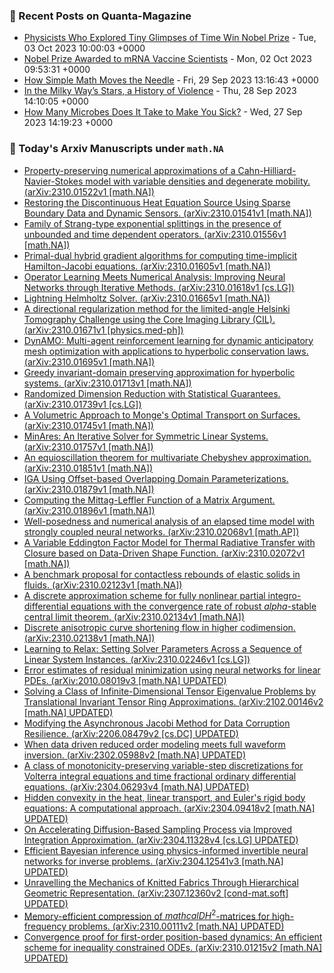 ### 📝 Recent Posts on Quanta-Magazine
<!-- quanta starts -->
* <a href="https://www.quantamagazine.org/physicists-who-explored-tiny-glimpses-of-time-win-nobel-prize-20231003/">Physicists Who Explored Tiny Glimpses of Time Win Nobel Prize</a> - Tue, 03 Oct 2023 10:00:03 +0000
* <a href="https://www.quantamagazine.org/covid-19-mrna-vaccines-win-nobel-prize-for-medicine-2023-20231002/">Nobel Prize Awarded to mRNA Vaccine Scientists</a> - Mon, 02 Oct 2023 09:53:31 +0000
* <a href="https://www.quantamagazine.org/how-simple-math-moves-the-needle-20230929/">How Simple Math Moves the Needle</a> - Fri, 29 Sep 2023 13:16:43 +0000
* <a href="https://www.quantamagazine.org/in-the-milky-ways-stars-a-history-of-violence-20230928/">In the Milky Way’s Stars, a History of Violence</a> - Thu, 28 Sep 2023 14:10:05 +0000
* <a href="https://www.quantamagazine.org/how-many-microbes-does-it-take-to-make-you-sick-20230927/">How Many Microbes Does It Take to Make You Sick?</a> - Wed, 27 Sep 2023 14:19:23 +0000
<!-- quanta ends -->
### 📝 Today's Arxiv Manuscripts under ``math.NA``
<!-- arxiv-math-na starts -->
* <a href="http://arxiv.org/abs/2310.01522">Property-preserving numerical approximations of a Cahn-Hilliard-Navier-Stokes model with variable densities and degenerate mobility. (arXiv:2310.01522v1 [math.NA])</a>
* <a href="http://arxiv.org/abs/2310.01541">Restoring the Discontinuous Heat Equation Source Using Sparse Boundary Data and Dynamic Sensors. (arXiv:2310.01541v1 [math.NA])</a>
* <a href="http://arxiv.org/abs/2310.01556">Family of Strang-type exponential splittings in the presence of unbounded and time dependent operators. (arXiv:2310.01556v1 [math.NA])</a>
* <a href="http://arxiv.org/abs/2310.01605">Primal-dual hybrid gradient algorithms for computing time-implicit Hamilton-Jacobi equations. (arXiv:2310.01605v1 [math.NA])</a>
* <a href="http://arxiv.org/abs/2310.01618">Operator Learning Meets Numerical Analysis: Improving Neural Networks through Iterative Methods. (arXiv:2310.01618v1 [cs.LG])</a>
* <a href="http://arxiv.org/abs/2310.01665">Lightning Helmholtz Solver. (arXiv:2310.01665v1 [math.NA])</a>
* <a href="http://arxiv.org/abs/2310.01671">A directional regularization method for the limited-angle Helsinki Tomography Challenge using the Core Imaging Library (CIL). (arXiv:2310.01671v1 [physics.med-ph])</a>
* <a href="http://arxiv.org/abs/2310.01695">DynAMO: Multi-agent reinforcement learning for dynamic anticipatory mesh optimization with applications to hyperbolic conservation laws. (arXiv:2310.01695v1 [math.NA])</a>
* <a href="http://arxiv.org/abs/2310.01713">Greedy invariant-domain preserving approximation for hyperbolic systems. (arXiv:2310.01713v1 [math.NA])</a>
* <a href="http://arxiv.org/abs/2310.01739">Randomized Dimension Reduction with Statistical Guarantees. (arXiv:2310.01739v1 [cs.LG])</a>
* <a href="http://arxiv.org/abs/2310.01745">A Volumetric Approach to Monge's Optimal Transport on Surfaces. (arXiv:2310.01745v1 [math.NA])</a>
* <a href="http://arxiv.org/abs/2310.01757">MinAres: An Iterative Solver for Symmetric Linear Systems. (arXiv:2310.01757v1 [math.NA])</a>
* <a href="http://arxiv.org/abs/2310.01851">An equioscillation theorem for multivariate Chebyshev approximation. (arXiv:2310.01851v1 [math.NA])</a>
* <a href="http://arxiv.org/abs/2310.01879">IGA Using Offset-based Overlapping Domain Parameterizations. (arXiv:2310.01879v1 [math.NA])</a>
* <a href="http://arxiv.org/abs/2310.01896">Computing the Mittag-Leffler Function of a Matrix Argument. (arXiv:2310.01896v1 [math.NA])</a>
* <a href="http://arxiv.org/abs/2310.02068">Well-posedness and numerical analysis of an elapsed time model with strongly coupled neural networks. (arXiv:2310.02068v1 [math.AP])</a>
* <a href="http://arxiv.org/abs/2310.02072">A Variable Eddington Factor Model for Thermal Radiative Transfer with Closure based on Data-Driven Shape Function. (arXiv:2310.02072v1 [math.NA])</a>
* <a href="http://arxiv.org/abs/2310.02123">A benchmark proposal for contactless rebounds of elastic solids in fluids. (arXiv:2310.02123v1 [math.NA])</a>
* <a href="http://arxiv.org/abs/2310.02134">A discrete approximation scheme for fully nonlinear partial integro-differential equations with the convergence rate of robust $alpha$-stable central limit theorem. (arXiv:2310.02134v1 [math.NA])</a>
* <a href="http://arxiv.org/abs/2310.02138">Discrete anisotropic curve shortening flow in higher codimension. (arXiv:2310.02138v1 [math.NA])</a>
* <a href="http://arxiv.org/abs/2310.02246">Learning to Relax: Setting Solver Parameters Across a Sequence of Linear System Instances. (arXiv:2310.02246v1 [cs.LG])</a>
* <a href="http://arxiv.org/abs/2010.08019">Error estimates of residual minimization using neural networks for linear PDEs. (arXiv:2010.08019v3 [math.NA] UPDATED)</a>
* <a href="http://arxiv.org/abs/2102.00146">Solving a Class of Infinite-Dimensional Tensor Eigenvalue Problems by Translational Invariant Tensor Ring Approximations. (arXiv:2102.00146v2 [math.NA] UPDATED)</a>
* <a href="http://arxiv.org/abs/2206.08479">Modifying the Asynchronous Jacobi Method for Data Corruption Resilience. (arXiv:2206.08479v2 [cs.DC] UPDATED)</a>
* <a href="http://arxiv.org/abs/2302.05988">When data driven reduced order modeling meets full waveform inversion. (arXiv:2302.05988v2 [math.NA] UPDATED)</a>
* <a href="http://arxiv.org/abs/2304.06293">A class of monotonicity-preserving variable-step discretizations for Volterra integral equations and time fractional ordinary differential equations. (arXiv:2304.06293v4 [math.NA] UPDATED)</a>
* <a href="http://arxiv.org/abs/2304.09418">Hidden convexity in the heat, linear transport, and Euler's rigid body equations: A computational approach. (arXiv:2304.09418v2 [math.NA] UPDATED)</a>
* <a href="http://arxiv.org/abs/2304.11328">On Accelerating Diffusion-Based Sampling Process via Improved Integration Approximation. (arXiv:2304.11328v4 [cs.LG] UPDATED)</a>
* <a href="http://arxiv.org/abs/2304.12541">Efficient Bayesian inference using physics-informed invertible neural networks for inverse problems. (arXiv:2304.12541v3 [math.NA] UPDATED)</a>
* <a href="http://arxiv.org/abs/2307.12360">Unravelling the Mechanics of Knitted Fabrics Through Hierarchical Geometric Representation. (arXiv:2307.12360v2 [cond-mat.soft] UPDATED)</a>
* <a href="http://arxiv.org/abs/2310.00111">Memory-efficient compression of $mathcal{DH}^2$-matrices for high-frequency problems. (arXiv:2310.00111v2 [math.NA] UPDATED)</a>
* <a href="http://arxiv.org/abs/2310.01215">Convergence proof for first-order position-based dynamics: An efficient scheme for inequality constrained ODEs. (arXiv:2310.01215v2 [math.NA] UPDATED)</a>
<!-- arxiv-math-na ends -->
